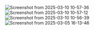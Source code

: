 ![Screenshot from 2025-03-10 10-57-36](https://github.com/user-attachments/assets/0b20bc88-8ecb-409c-a9b9-fd2fcf370da5)
![Screenshot from 2025-03-10 10-57-12](https://github.com/user-attachments/assets/6a9e402d-427a-44ab-b2e5-edcde22cf658)
![Screenshot from 2025-03-10 10-56-39](https://github.com/user-attachments/assets/b3bd7cf6-cfe3-45e0-8eb4-a99b74a792bb)
![Screenshot from 2025-03-05 16-13-46](https://github.com/user-attachments/assets/737da070-38af-4a06-83ab-94155917327d)
